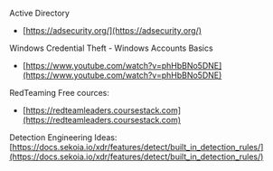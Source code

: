 Active Directory  
- [https://adsecurity.org/](https://adsecurity.org/)

Windows Credential Theft - Windows Accounts Basics
- [https://www.youtube.com/watch?v=phHbBNo5DNE](https://www.youtube.com/watch?v=phHbBNo5DNE)  

RedTeaming Free cources:  
- [https://redteamleaders.coursestack.com](https://redteamleaders.coursestack.com)  
  
Detection Engineering Ideas:  
[https://docs.sekoia.io/xdr/features/detect/built_in_detection_rules/](https://docs.sekoia.io/xdr/features/detect/built_in_detection_rules/)  
